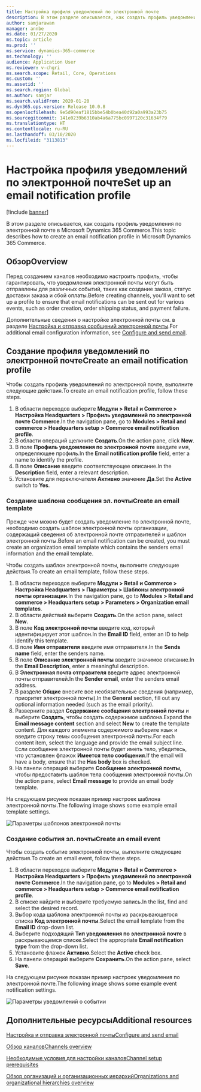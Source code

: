 ```yaml
---
title: Настройка профиля уведомлений по электронной почте
description: В этом разделе описывается, как создать профиль уведомления по электронной почте в Microsoft Dynamics 365 Commerce.
author: samjarawan
manager: annbe
ms.date: 01/27/2020
ms.topic: article
ms.prod: ''
ms.service: dynamics-365-commerce
ms.technology: ''
audience: Application User
ms.reviewer: v-chgri
ms.search.scope: Retail, Core, Operations
ms.custom: ''
ms.assetid: ''
ms.search.region: Global
ms.author: samjar
ms.search.validFrom: 2020-01-20
ms.dyn365.ops.version: Release 10.0.8
ms.openlocfilehash: 9e5d90eaf1815bbe54b0bea40d92a0a993a23b75
ms.sourcegitcommit: 141e0239b6310ab4a6a775bc0997120c31634f79
ms.translationtype: HT
ms.contentlocale: ru-RU
ms.lasthandoff: 03/10/2020
ms.locfileid: "3113813"
---
```

# <a name="set-up-an-email-notification-profile"></a><span data-ttu-id="57421-103">Настройка профиля уведомлений по электронной почте</span><span class="sxs-lookup"><span data-stu-id="57421-103">Set up an email notification profile</span></span>


[!include [banner](includes/banner.md)]

<span data-ttu-id="57421-104">В этом разделе описывается, как создать профиль уведомления по электронной почте в Microsoft Dynamics 365 Commerce.</span><span class="sxs-lookup"><span data-stu-id="57421-104">This topic describes how to create an email notification profile in Microsoft Dynamics 365 Commerce.</span></span>

## <a name="overview"></a><span data-ttu-id="57421-105">Обзор</span><span class="sxs-lookup"><span data-stu-id="57421-105">Overview</span></span>

<span data-ttu-id="57421-106">Перед созданием каналов необходимо настроить профиль, чтобы гарантировать, что уведомления электронной почты могут быть отправлены для различных событий, таких как создание заказа, статус доставки заказа и сбой оплаты.</span><span class="sxs-lookup"><span data-stu-id="57421-106">Before creating channels, you'll want to set up a profile to ensure that email notifications can be sent out for various events, such as order creation, order shipping status, and payment failure.</span></span>

<span data-ttu-id="57421-107">Дополнительные сведения о настройке электронной почты см. в разделе [Настройка и отправка сообщений электронной почты](../fin-ops-core/fin-ops/organization-administration/configure-email.md?toc=/dynamics365/commerce/toc.json).</span><span class="sxs-lookup"><span data-stu-id="57421-107">For additional email configuration information, see [Configure and send email](../fin-ops-core/fin-ops/organization-administration/configure-email.md?toc=/dynamics365/commerce/toc.json).</span></span>

## <a name="create-an-email-notification-profile"></a><span data-ttu-id="57421-108">Создание профиля уведомлений по электронной почте</span><span class="sxs-lookup"><span data-stu-id="57421-108">Create an email notification profile</span></span>

<span data-ttu-id="57421-109">Чтобы создать профиль уведомлений по электронной почте, выполните следующие действия.</span><span class="sxs-lookup"><span data-stu-id="57421-109">To create an email notification profile, follow these steps.</span></span>

1. <span data-ttu-id="57421-110">В области переходов выберите **Модули \> Retail и Commerce \> Настройка Headquarters \> Профиль уведомлений по электронной почте Commerce**.</span><span class="sxs-lookup"><span data-stu-id="57421-110">In the navigation pane, go to **Modules \> Retail and commerce \> Headquarters setup \> Commerce email notification profile**.</span></span>
1. <span data-ttu-id="57421-111">В области операций щелкните **Создать**.</span><span class="sxs-lookup"><span data-stu-id="57421-111">On the action pane, click **New**.</span></span>
1. <span data-ttu-id="57421-112">В поле **Профиль уведомления по электронной почте** введите имя, определяющее профиль.</span><span class="sxs-lookup"><span data-stu-id="57421-112">In the **Email notification profile** field, enter a name to identify the profile.</span></span>
1. <span data-ttu-id="57421-113">В поле **Описание** введите соответствующее описание.</span><span class="sxs-lookup"><span data-stu-id="57421-113">In the **Description** field, enter a relevant description.</span></span>
1. <span data-ttu-id="57421-114">Установите для переключателя **Активно** значение **Да**.</span><span class="sxs-lookup"><span data-stu-id="57421-114">Set the **Active** switch to **Yes**.</span></span>

### <a name="create-an-email-template"></a><span data-ttu-id="57421-115">Создание шаблона сообщения эл. почты</span><span class="sxs-lookup"><span data-stu-id="57421-115">Create an email template</span></span>

<span data-ttu-id="57421-116">Прежде чем можно будет создать уведомление по электронной почте, необходимо создать шаблон электронной почты организации, содержащий сведения об электронной почте отправителей и шаблон электронной почты.</span><span class="sxs-lookup"><span data-stu-id="57421-116">Before an email notification can be created, you must create an organization email template which contains the senders email information and the email template.</span></span>

<span data-ttu-id="57421-117">Чтобы создать шаблон электронной почты, выполните следующие действия.</span><span class="sxs-lookup"><span data-stu-id="57421-117">To create an email template, follow these steps.</span></span>

1. <span data-ttu-id="57421-118">В области переходов выберите **Модули \> Retail и Commerce \> Настройка Headquarters \> Параметры \> Шаблоны электронной почты организации**.</span><span class="sxs-lookup"><span data-stu-id="57421-118">In the navigation pane, go to **Modules \> Retail and commerce \> Headquarters setup \> Parameters \> Organization email templates**.</span></span>
1. <span data-ttu-id="57421-119">В области действий выберите **Создать**.</span><span class="sxs-lookup"><span data-stu-id="57421-119">On the action pane, select **New**.</span></span>
1. <span data-ttu-id="57421-120">В поле **Код электронной почты** введите код, который идентифицирует этот шаблон.</span><span class="sxs-lookup"><span data-stu-id="57421-120">In the **Email ID** field, enter an ID to help identify this template.</span></span>
1. <span data-ttu-id="57421-121">В поле **Имя отправителя** введите имя отправителя.</span><span class="sxs-lookup"><span data-stu-id="57421-121">In the **Sends name** field, enter the senders name.</span></span>
1. <span data-ttu-id="57421-122">В поле **Описание электронной почты** введите значимое описание.</span><span class="sxs-lookup"><span data-stu-id="57421-122">In the **Email Description**, enter a meaningful description.</span></span>
1. <span data-ttu-id="57421-123">В **Электронная почта отправителя** введите адрес электронной почты отправителей.</span><span class="sxs-lookup"><span data-stu-id="57421-123">In the **Sender email**, enter the senders email address.</span></span>
1. <span data-ttu-id="57421-124">В разделе **Общие** внесите все необязательные сведения (например, приоритет электронной почты).</span><span class="sxs-lookup"><span data-stu-id="57421-124">In the **General** section, fill out any optional information needed (such as the email priority).</span></span>
1. <span data-ttu-id="57421-125">Разверните раздел **Содержание сообщения электронной почты** и выберите **Создать**, чтобы создать содержимое шаблона.</span><span class="sxs-lookup"><span data-stu-id="57421-125">Expand the **Email message content** section and select **New** to create the template content.</span></span> <span data-ttu-id="57421-126">Для каждого элемента содержимого выберите язык и введите строку темы сообщения электронной почты.</span><span class="sxs-lookup"><span data-stu-id="57421-126">For each content item, select the language and provide the email subject line.</span></span> <span data-ttu-id="57421-127">Если сообщение электронной почты будет иметь тело, убедитесь, что установлен флажок **Имеется тело сообщения**.</span><span class="sxs-lookup"><span data-stu-id="57421-127">If the email will have a body, ensure that the **Has body** box is checked.</span></span>
1. <span data-ttu-id="57421-128">На панели операций выберите **Сообщение электронной почты**, чтобы предоставить шаблон тела сообщения электронной почты.</span><span class="sxs-lookup"><span data-stu-id="57421-128">On the action pane, select **Email message** to provide an email body template.</span></span>

<span data-ttu-id="57421-129">На следующем рисунке показан пример настроек шаблона электронной почты.</span><span class="sxs-lookup"><span data-stu-id="57421-129">The following image shows some example email template settings.</span></span>

![Параметры шаблонов электронной почты](media/email-template.png)

### <a name="create-an-email-event"></a><span data-ttu-id="57421-131">Создание события эл. почты</span><span class="sxs-lookup"><span data-stu-id="57421-131">Create an email event</span></span>

<span data-ttu-id="57421-132">Чтобы создать событие электронной почты, выполните следующие действия.</span><span class="sxs-lookup"><span data-stu-id="57421-132">To create an email event, follow these steps.</span></span>

1. <span data-ttu-id="57421-133">В области переходов выберите **Модули \> Retail и Commerce \> Настройка Headquarters \> Профиль уведомлений по электронной почте Commerce**.</span><span class="sxs-lookup"><span data-stu-id="57421-133">In the navigation pane, go to **Modules \> Retail and commerce \> Headquarters setup \> Commerce email notification profile**.</span></span>
1. <span data-ttu-id="57421-134">В списке найдите и выберите требуемую запись.</span><span class="sxs-lookup"><span data-stu-id="57421-134">In the list, find and select the desired record.</span></span> 
1. <span data-ttu-id="57421-135">Выбор кода шаблона электронной почты из раскрывающегося списка **Код электронной почты**.</span><span class="sxs-lookup"><span data-stu-id="57421-135">Select the email template from the **Email ID** drop-down list.</span></span>
1. <span data-ttu-id="57421-136">Выберите подходящий **Тип уведомления по электронной почте** в раскрывающемся списке.</span><span class="sxs-lookup"><span data-stu-id="57421-136">Select the appropriate **Email notification type** from the drop-down list.</span></span>
1. <span data-ttu-id="57421-137">Установите флажок **Активно**.</span><span class="sxs-lookup"><span data-stu-id="57421-137">Select the **Active** check box.</span></span>
1. <span data-ttu-id="57421-138">На панели операций выберите **Сохранить**.</span><span class="sxs-lookup"><span data-stu-id="57421-138">On the action pane, select **Save**.</span></span>

<span data-ttu-id="57421-139">На следующем рисунке показан пример настроек уведомления по электронной почте.</span><span class="sxs-lookup"><span data-stu-id="57421-139">The following image shows some example event notification settings.</span></span>

![Параметры уведомлений о событии](media/email-notification-profile.png)

## <a name="additional-resources"></a><span data-ttu-id="57421-141">Дополнительные ресурсы</span><span class="sxs-lookup"><span data-stu-id="57421-141">Additional resources</span></span>

[<span data-ttu-id="57421-142">Настройка и отправка электронной почты</span><span class="sxs-lookup"><span data-stu-id="57421-142">Configure and send email</span></span>](../fin-ops-core/fin-ops/organization-administration/configure-email.md?toc=/dynamics365/commerce/toc.json)

[<span data-ttu-id="57421-143">Обзор каналов</span><span class="sxs-lookup"><span data-stu-id="57421-143">Channels overview</span></span>](channels-overview.md)

[<span data-ttu-id="57421-144">Необходимые условия для настройки каналов</span><span class="sxs-lookup"><span data-stu-id="57421-144">Channel setup prerequisites</span></span>](channels-prerequisites.md)

[<span data-ttu-id="57421-145">Обзор организаций и организационных иерархий</span><span class="sxs-lookup"><span data-stu-id="57421-145">Organizations and organizational hierarchies overview</span></span>](../fin-ops-core/fin-ops/organization-administration/organizations-organizational-hierarchies.md?toc=/dynamics365/commerce/toc.json)

